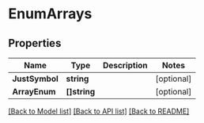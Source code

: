 # EnumArrays

## Properties
Name | Type | Description | Notes
------------ | ------------- | ------------- | -------------
**JustSymbol** | **string** |  | [optional] 
**ArrayEnum** | **[]string** |  | [optional] 

[[Back to Model list]](../README.md#documentation-for-models) [[Back to API list]](../README.md#documentation-for-api-endpoints) [[Back to README]](../README.md)


